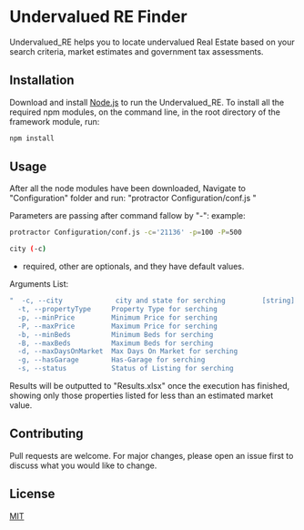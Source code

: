 # Undervalued RE Finder

Undervalued_RE helps you to locate undervalued Real Estate based on your search criteria, market estimates and government tax assessments.

## Installation

Download and install [Node.js](https://nodejs.org/en/download/) to run the Undervalued_RE.
To install all the required npm modules, on the command line, in the root directory of the framework module, run:


```bash
npm install
```

## Usage
After all the node modules have been downloaded, Navigate to "Configuration" folder and run: "protractor Configuration/conf.js <parameters>"

Parameters are passing after command fallow by "-": example: 
```bash
protractor Configuration/conf.js -c='21136' -p=100 -P=500
```

```bash 
city (-c)
```
 - required, other are optionals, and they have default values. 

Arguments List: 
```bash
"  -c, --city             city and state for serching         [string] [required]
  -t, --propertyType     Property Type for serching                     [string] default: 'house+condo+townhouse+multifamily+land'
  -p, --minPrice         Minimum Price for serching                     [number] default: '0'
  -P, --maxPrice         Maximum Price for serching                     [number] default: '999K'
  -b, --minBeds          Minimum Beds for serching                      [number] default: '1'
  -B, --maxBeds          Maximum Beds for serching                      [number] default: '7'
  -d, --maxDaysOnMarket  Max Days On Market for serching                [number] default: '30'
  -g, --hasGarage        Has-Garage for serching                        [string] default: 'has-garage'
  -s, --status           Status of Listing for serching                 [string] default: 'active'"
  ```


Results will be outputted to "Results.xlsx" once the execution has finished, showing only those properties listed for less than an estimated market value.

## Contributing
Pull requests are welcome. For major changes, please open an issue first to discuss what you would like to change.


## License
[MIT](https://choosealicense.com/licenses/mit/)
